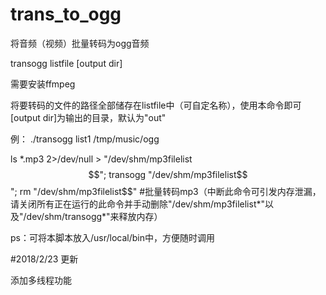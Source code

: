 # trans_to_ogg
将音频（视频）批量转码为ogg音频

transogg listfile [output dir]

需要安装ffmpeg

将要转码的文件的路径全部储存在listfile中（可自定名称），使用本命令即可
[output dir]为输出的目录，默认为"out"

例：
./transogg list1 /tmp/music/ogg

ls \*.mp3 2>/dev/null > "/dev/shm/mp3filelist$$"; transogg "/dev/shm/mp3filelist$$"; rm "/dev/shm/mp3filelist$$"
#批量转码mp3（中断此命令可引发内存泄漏，请关闭所有正在运行的此命令并手动删除"/dev/shm/mp3filelist*"以及"/dev/shm/transogg*"来释放内存）

ps：可将本脚本放入/usr/local/bin中，方便随时调用

#2018/2/23 更新

添加多线程功能
